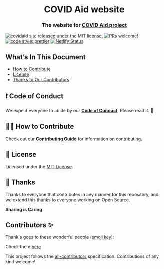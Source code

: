 <h1 align="center">
  COVID Aid website
</h1>

<h3 align="center">
  The website for <a href="https://covidaid.app/">COVID Aid project</a>
</h3>

[![covidaid site released under the MIT license.](https://img.shields.io/badge/license-MIT-blue.svg)](./LICENSE)
[![PRs welcome!](https://img.shields.io/badge/PRs-welcome-brightgreen.svg)](./CONTRIBUTING.md)
[![code style: prettier](https://img.shields.io/badge/code_style-prettier-ff69b4.svg?style=flat-square)](https://github.com/prettier/prettier)
[![Netlify Status](https://api.netlify.com/api/v1/badges/6fb86c46-782b-4995-9b8d-34961dc9806e/deploy-status)](https://app.netlify.com/sites/covidaid/deploys)

## What’s In This Document

- [How to Contribute](#-how-to-contribute)
- [License](#memo-license)
- [Thanks to Our Contributors](#-thanks)

## ❗ Code of Conduct

We expect everyone to abide by our [**Code of Conduct**](https://github.com/luisFilipePT/github-covid-finder/blob/master/CODE_OF_CONDUCT.md). Please read it. 🤝

## 🙌🏻 How to Contribute

Check out our [**Contributing Guide**](CONTRIBUTING.md) for information on contributing.

## 📝 License

Licensed under the [MIT License](LICENSE).

## 💜 Thanks

Thanks to everyone that contributes in any manner for this repository, and we extend this thanks to everyone working on Open Source.

**Sharing is Caring**

## Contributors ✨

Thank's goes to these wonderful people ([emoji key](https://allcontributors.org/docs/en/emoji-key)):

Check them [here](https://github.com/reach4help/reach4help#contributors-)

This project follows the [all-contributors](https://github.com/all-contributors/all-contributors) specification. Contributions of any kind welcome!

